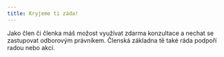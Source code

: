 ```yaml
---
title: Kryjeme ti záda!
---
```

Jako člen či členka máš možost využívat zdarma konzultace a nechat se zastupovat odborovým právníkem. Členská základna tě také ráda podpoří radou nebo akcí.
